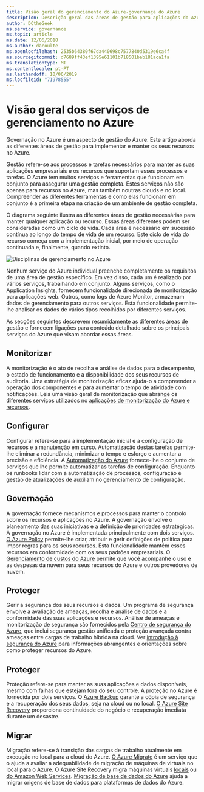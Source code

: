 ```yaml
---
title: Visão geral do gerenciamento do Azure-governança do Azure
description: Descrição geral das áreas de gestão para aplicações do Azure e de recursos com ligações para conteúdo em ferramentas de gestão do Azure.
author: DCtheGeek
ms.service: governance
ms.topic: article
ms.date: 12/06/2018
ms.author: dacoulte
ms.openlocfilehash: 2535b64380f67da440698c7577840d5319e6ca4f
ms.sourcegitcommit: d7689ff43ef1395e61101b718501bab181aca1fa
ms.translationtype: MT
ms.contentlocale: pt-PT
ms.lasthandoff: 10/06/2019
ms.locfileid: "71978555"
---
```

# <a name="overview-of-management-services-in-azure"></a>Visão geral dos serviços de gerenciamento no Azure

Governação no Azure é um aspecto de gestão do Azure. Este artigo aborda as diferentes áreas de gestão para implementar e manter os seus recursos no Azure.

Gestão refere-se aos processos e tarefas necessários para manter as suas aplicações empresariais e os recursos que suportam esses processos e tarefas. O Azure tem muitos serviços e ferramentas que funcionam em conjunto para assegurar uma gestão completa. Estes serviços não são apenas para recursos no Azure, mas também noutras clouds e no local. Compreender as diferentes ferramentas e como elas funcionam em conjunto é a primeira etapa na criação de um ambiente de gestão completa.

O diagrama seguinte ilustra as diferentes áreas de gestão necessárias para manter qualquer aplicação ou recurso. Essas áreas diferentes podem ser consideradas como um ciclo de vida. Cada área é necessário em sucessão contínua ao longo do tempo de vida de um recurso. Este ciclo de vida do recurso começa com a implementação inicial, por meio de operação continuada e, finalmente, quando extinto.

![Disciplinas de gerenciamento no Azure](../monitoring/media/management-overview/management-capabilities.png)

Nenhum serviço do Azure individual preenche completamente os requisitos de uma área de gestão específico. Em vez disso, cada um é realizado por vários serviços, trabalhando em conjunto. Alguns serviços, como o Application Insights, fornecem funcionalidade direcionada de monitorização para aplicações web. Outros, como logs de Azure Monitor, armazenam dados de gerenciamento para outros serviços. Esta funcionalidade permite-lhe analisar os dados de vários tipos recolhidos por diferentes serviços.

As secções seguintes descrevem resumidamente as diferentes áreas de gestão e fornecem ligações para conteúdo detalhado sobre os principais serviços do Azure que visam abordar essas áreas.

## <a name="monitor"></a>Monitorizar

A monitorização é o ato de recolha e análise de dados para o desempenho, o estado de funcionamento e a disponibilidade dos seus recursos de auditoria. Uma estratégia de monitorização eficaz ajuda-o a compreender a operação dos componentes e para aumentar o tempo de atividade com notificações. Leia uma visão geral de monitorização que abrange os diferentes serviços utilizados no [aplicações de monitorização do Azure e recursos](../monitoring/monitoring-overview.md).

## <a name="configure"></a>Configurar

Configurar refere-se para a implementação inicial e a configuração de recursos e a manutenção em curso.
Automatização destas tarefas permite-lhe eliminar a redundância, minimizar o tempo e esforço e aumentar a precisão e eficiência. A [Automatização do Azure](../automation/automation-intro.md) fornece-lhe o conjunto de serviços que lhe permite automatizar as tarefas de configuração. Enquanto os runbooks lidar com a automatização de processos, configuração e gestão de atualizações de auxiliam no gerenciamento de configuração.

## <a name="govern"></a>Governação

A governação fornece mecanismos e processos para manter o controlo sobre os recursos e aplicações no Azure. A governação envolve o planeamento das suas iniciativas e a definição de prioridades estratégicas.
A governação no Azure é implementada principalmente com dois serviços. [O Azure Policy](./policy/overview.md) permite-lhe criar, atribuir e gerir definições de política para impor regras para os seus recursos. Esta funcionalidade mantém esses recursos em conformidade com os seus padrões empresariais. O [Gerenciamento de custos do Azure](../cost-management/overview-cost-mgt.md) permite que você acompanhe o uso e as despesas da nuvem para seus recursos do Azure e outros provedores de nuvem.

## <a name="secure"></a>Proteger

Gerir a segurança dos seus recursos e dados. Um programa de segurança envolve a avaliação de ameaças, recolha e análise de dados e a conformidade das suas aplicações e recursos. Análise de ameaças e monitorização de segurança são fornecidos pela [Centro de segurança do Azure](../security-center/security-center-intro.md), que inclui segurança gestão unificada e proteção avançada contra ameaças entre cargas de trabalho híbrida na cloud. Ver [introdução à segurança do Azure](../security/fundamentals/overview.md) para informações abrangentes e orientações sobre como proteger recursos do Azure.

## <a name="protect"></a>Proteger

Proteção refere-se para manter as suas aplicações e dados disponíveis, mesmo com falhas que estejam fora do seu controle. A proteção no Azure é fornecida por dois serviços. O [Azure Backup](../backup/backup-introduction-to-azure-backup.md) garante a cópia de segurança e a recuperação dos seus dados, seja na cloud ou no local. [O Azure Site Recovery](../site-recovery/site-recovery-overview.md) proporciona continuidade do negócio e recuperação imediata durante um desastre.

## <a name="migrate"></a>Migrar

Migração refere-se à transição das cargas de trabalho atualmente em execução no local para a cloud do Azure.
[O Azure Migrate](../migrate/migrate-overview.md) é um serviço que o ajuda a avaliar a adequabilidade de migração de máquinas de virtuais no local para o Azure. O Azure Site Recovery migra máquinas virtuais [locais](../site-recovery/migrate-tutorial-on-premises-azure.md) ou [do Amazon Web Services](../site-recovery/migrate-tutorial-aws-azure.md). [Migração de base de dados do Azure](../dms/dms-overview.md) ajuda a migrar origens de base de dados para plataformas de dados do Azure.
